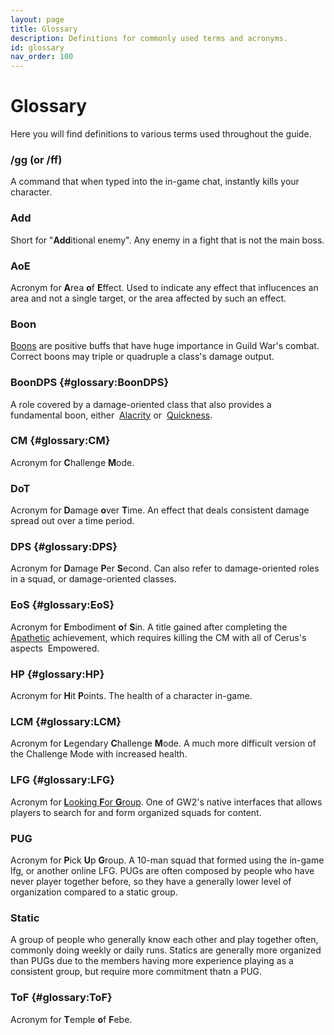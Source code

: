 ```yaml
---
layout: page
title: Glossary
description: Definitions for commonly used terms and acronyms.
id: glossary
nav_order: 100
---
```


# Glossary

Here you will find definitions to various terms used throughout the guide.

### /gg (or /ff)
A command that when typed into the in-game chat, instantly kills your character.

### Add
Short for "**Add**itional enemy". Any enemy in a fight that is not the main boss.

### AoE
Acronym for **A**rea **o**f **E**ffect. Used to indicate any effect that influcences an area and not a single target, or the area affected by such an effect.

### Boon
[Boons](https://wiki.guildwars2.com/wiki/Boon) are positive buffs that have huge importance in Guild War's combat. Correct boons may triple or quadruple a class's damage output.

### BoonDPS {#glossary:BoonDPS}
A role covered by a damage-oriented class that also provides a fundamental boon, either <img class="inline alacrity"> [Alacrity](https://wiki.guildwars2.com/wiki/Alacrity) or <img class="inline quickness"> [Quickness](https://wiki.guildwars2.com/wiki/Quickness).

### CM {#glossary:CM}
Acronym for **C**hallenge **M**ode.

### DoT
Acronym for **D**amage **o**ver **T**ime. An effect that deals consistent damage spread out over a time period.

### DPS {#glossary:DPS}
Acronym for **D**amage **P**er **S**econd. Can also refer to damage-oriented roles in a squad, or damage-oriented classes.

### EoS {#glossary:EoS}
Acronym for **E**mbodiment **o**f **S**in. A title gained after completing the [Apathetic](https://wiki.guildwars2.com/wiki/Secrets_of_the_Obscure_(achievements)) achievement, which requires killing the CM with all of Cerus's aspects <img class="inline empowered_add"> Empowered.

### HP {#glossary:HP}
Acronym for **H**it **P**oints. The health of a character in-game.

### LCM {#glossary:LCM}
Acronym for **L**egendary **C**hallenge **M**ode. A much more difficult version of the Challenge Mode with increased health.

### LFG {#glossary:LFG}
Acronym for [**L**ooking **F**or **G**roup](https://wiki.guildwars2.com/wiki/Looking_For_Group). One of GW2's native interfaces that allows players to search for and form organized squads for content.

### PUG
Acronym for **P**ick **U**p **G**roup. A 10-man squad that formed using the in-game lfg, or another online LFG. PUGs are often composed by people who have never player together before, so they have a generally lower level of organization compared to a static group.

### Static
A group of people who generally know each other and play together often, commonly doing weekly or daily runs. Statics are generally more organized than PUGs due to the members having more experience playing as a consistent group, but require more commitment thatn a PUG.

### ToF {#glossary:ToF}
Acronym for **T**emple **o**f **F**ebe.

